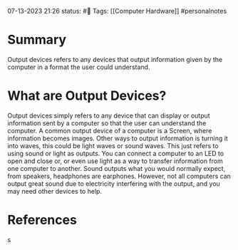 07-13-2023 21:26
status: #📄 
Tags: [[Computer Hardware]] #personalnotes 

# Summary 
Output devices refers to any devices that output information given by the computer in a format the user could understand. 

# What are Output Devices?
Output devices simply refers to any device that can display or output information sent by a computer so that the user can understand the computer. A common output device of a computer is a Screen, where information becomes images. Other ways to output information is turning it into waves, this could be light waves or sound waves. This just refers to using sound or light as outputs. You can connect a computer to an LED to open and close or, or even use light as a way to transfer information from one computer to another. Sound outputs what you would normally expect, from speakers, headphones are earphones. However, not all computers can output great sound due to electricity interfering with the output, and you may need other devices to help.

# References
s